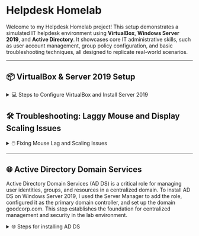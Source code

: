 # Helpdesk Homelab

Welcome to my Helpdesk Homelab project! This setup demonstrates a simulated IT helpdesk environment using **VirtualBox**, **Windows Server 2019**, and **Active Directory**. It showcases core IT administrative skills, such as user account management, group policy configuration, and basic troubleshooting techniques, all designed to replicate real-world scenarios.

---

## 📦 VirtualBox & Server 2019 Setup

<details>
<summary>💻 Steps to Configure VirtualBox and Install Server 2019</summary>

### 1️⃣ Download and Install VirtualBox
- To start I visited the [VirtualBox website](https://www.oracle.com/virtualization/technologies/vm/downloads/virtualbox-downloads.html) and downloaded the latest version.  
- Follow the installation wizard to complete the setup.

### 2️⃣ Download the Windows Server 2019 ISO
- To download the Server 2019 ISO, I went to the [Microsoft Evaluation Center](https://www.microsoft.com/en-us/evalcenter/) and searched for "Windows Server 2019."

### 3️⃣ Create a New Virtual Machine
- Open VirtualBox and click `New`.
  
  ![New VM Screenshot](https://github.com/user-attachments/assets/7116c63c-d6a3-4a0d-a759-9df440eea598)

- I named the virtual machine `Server 2019`.  
- Select the downloaded Windows Server 2019 ISO image.  
- Choose `Desktop Experience` from the `Edition` dropdown menu to ensure the GUI interface is installed.
  
  ![Edition Selection Screenshot](https://github.com/user-attachments/assets/7a8b04a4-6bd0-46f5-98c1-3d043a868d77)

### 4️⃣ Unattended Guest OS Install Setup
- I created a username and password.  
- Then I set the hostname to `GOODCORP` and the domain name to `goodcorp.com`.  

  ![Unattended Setup Screenshot](https://github.com/user-attachments/assets/ea3b3df5-d84e-4ac9-8416-0d0fee97a8e9)

### 5️⃣ Configure Virtual Machine Hardware Settings
- Next, I allocated `4 CPU cores` and `4GB of RAM`.  

   ![Hardware Configuration Screenshot](https://github.com/user-attachments/assets/061c035b-8fd4-4f57-9bf2-ee66c5dde676)
  
- Next, I set the virtual hard disk size to `50GB`.  

  ![Hard Disk Size Screenshot](https://github.com/user-attachments/assets/0b1a7605-65f7-4893-bb85-e39973ebf9c4)
  
- Click `Finish` to complete the setup.  

  ![Finish Setup Screenshot](https://github.com/user-attachments/assets/947730a2-d6cb-45da-8d7f-3970f32a3ad2)

### 6️⃣ Install Windows Server 2019
- The virtual machine should start and install automatically. 

  ![Installation Screenshot](https://github.com/user-attachments/assets/42b09384-e1f8-4815-a280-d2bf32a2b8a1)
  
- If you are following along and the VM does not start automatically, select it and click `Start`.  

  ![Start VM Screenshot](https://github.com/user-attachments/assets/7edc6fc4-1556-4406-96ee-de5e4400a55a)

- Once installed, the VM will be ready and operational!  

  ![Completed Setup Screenshot](https://github.com/user-attachments/assets/f7e23cec-1efd-4d81-92c8-125c7e41b602)

</details>

## 🛠️ Troubleshooting: Laggy Mouse and Display Scaling Issues

<details>
<summary>🖱️ Fixing Mouse Lag and Scaling Issues</summary>

### Issue Observed
With the virtual machine running, there were noticeable issues with mouse lag and improper display scaling.  

  ![Mouse Lag Screenshot](https://github.com/user-attachments/assets/f7e23cec-1efd-4d81-92c8-125c7e41b602)

### Solution
1️⃣ Go to `Devices` in the VirtualBox menu and select `Insert Guest Additions CD image...`.  
   
   ![Insert Guest Additions Screenshot](https://github.com/user-attachments/assets/7b1684a1-5a8a-4f5a-91d1-82541c3ba5c1)
   
2️⃣ Open `File Explorer` within the VM and navigate to `This PC`.  

3️⃣ Under `Devices and Drives`, open the `CD Drive (D:) VirtualBox Guest Additions`.  
   
   ![Guest Additions Drive Screenshot](https://github.com/user-attachments/assets/c9a9d62d-d1fd-4068-bcc2-89b45c5ddf77)

4️⃣ Run `VBoxWindowsAdditions-amd64` and complete the installation.  
   
   ![Guest Additions Installer Screenshot](https://github.com/user-attachments/assets/18c984f6-9eb0-4a0c-b46d-3f75ad092226)

5️⃣ Reboot the VM.  

### Result
The mouse now moves smoothly, and the display scaling adjusts correctly, allowing for a better user experience. 😊  
  
  ![Fixed Issues Screenshot](https://github.com/user-attachments/assets/f9d96384-69ab-4fc2-8c42-b7196732c051)

</details>

---

## 🌐 Active Directory Domain Services

Active Directory Domain Services (AD DS) is a critical role for managing user identities, groups, and resources in a centralized domain. To install AD DS on Windows Server 2019, I used the Server Manager to add the role, configured it as the primary domain controller, and set up the domain goodcorp.com. This step establishes the foundation for centralized management and security in the lab environment.

<details>
<summary>🌐 Steps for installing AD DS</summary>

### Open Server Manager & Install AD DS
- Within the VM, click `start` and select `Server Manager`

  ![Screenshot 2024-12-30 145633](https://github.com/user-attachments/assets/38ee87c4-8674-400e-bbfe-615c5cc283c3)

- On the server manager dashboard, click `Manage` and select `Add Roles and Features`.

  ![Screenshot 2024-12-30 150222](https://github.com/user-attachments/assets/9be5e3e2-1c64-4147-838f-749d3fef7465)

- When the installation wizard appears, click `Next`.

  ![Screenshot 2024-12-30 150916](https://github.com/user-attachments/assets/e6f552f3-af02-446c-8879-afba8f498b86)

- For the installation type, Select `Role-based or Feature-based Installation`, then click `Next`
  
  ![Screenshot 2024-12-30 150921](https://github.com/user-attachments/assets/73e08efb-b176-4a52-8d19-78769956c37f)

- For the destination server, I'll choose `Select a server from the server pool`, then click `Next`

  ![Screenshot 2024-12-30 202357](https://github.com/user-attachments/assets/7a214833-6591-4b29-a9fd-68eea3139cda)

- For the server roles, I'll select `Active Directory Domain Services`, click `Add Features`, then click `Next`

  ![Screenshot 2024-12-30 202425](https://github.com/user-attachments/assets/aacaaec9-f312-43c4-8bf3-b265e8ff67de)
  ![Screenshot 2024-12-30 202441](https://github.com/user-attachments/assets/c324e71c-6519-4332-8088-32a4f6b0227f)

- On the Features tab, I'll leave everything as is, then click `Next`

  ![Screenshot 2024-12-30 202630](https://github.com/user-attachments/assets/ad15bf3e-25a3-4ebd-97f5-bf094347d04d)

- On the AD DS tab, just click `Next`

  ![Screenshot 2024-12-30 202638](https://github.com/user-attachments/assets/a5019e91-2ae0-4e72-9977-2451d926c20b)

- And finally, on the Confirmation tab, I'll click `Install`, and when the installation was complete, I clicked `Promote this server to a domain controller`

  ![Screenshot 2024-12-30 202649](https://github.com/user-attachments/assets/368b274c-91bf-4bae-872d-2ec3fde34ff2)
  
- On the Deployment Configuration tab, I clicked `Add a new forest` and named it `goodcorp.com`

  ![Screenshot 2024-12-30 203050](https://github.com/user-attachments/assets/37d8898a-2e16-4140-96f2-cab44caf2007)

- On the Domain Controller Options tab, I input a password, then clicked `Next`

  ![Screenshot 2024-12-30 203154](https://github.com/user-attachments/assets/fe8cc402-6b68-4f18-bf8f-d44549f21b7d)

- On the DNS options tab, I left it unchecked, then clicked `Next`

  ![Screenshot 2024-12-30 203241](https://github.com/user-attachments/assets/8ad70ae0-355c-4053-a979-dbed3285a9f4)

- On the Additional Options tab, I left the NetBIOS domain name as is, then clicked `Next`

  ![Screenshot 2024-12-30 203543](https://github.com/user-attachments/assets/e9b7b17f-c5ba-4379-a8fc-d20ce6578d4d)

- On the Paths tab, I left everything as is, then clicked `Next`

  ![Screenshot 2024-12-30 203604](https://github.com/user-attachments/assets/3b4c5adb-c728-4cf3-b68d-8110341e2bf5)

- On the Review tab, I clicked `Next`

  ![Screenshot 2024-12-30 203609](https://github.com/user-attachments/assets/e0e265e5-aa25-4e6d-bdb6-02794982ebb3)

- And finally, on the Prerequisites Check tab, I clicked `Install`

  ![Screenshot 2024-12-30 203626](https://github.com/user-attachments/assets/abfb3074-a958-4c4c-9385-5edd5b859208)

- Once the installation completes, the VM will automatically restart.

  ![Screenshot 2024-12-30 203712](https://github.com/user-attachments/assets/7eeefc23-2ad1-47ff-a921-f47941e80350)

</details>
